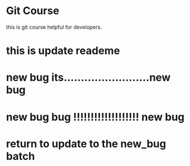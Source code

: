 # Git Course

this is git course helpful for developers.

# this is update reademe

# new bug its.........................new bug

# new bug bug !!!!!!!!!!!!!!!!!!! new bug

# return to update to the new_bug batch
